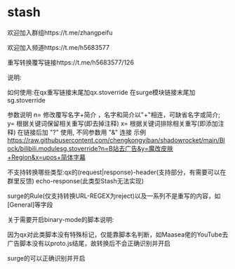 # stash
欢迎加入群组https://t.me/zhangpeifu

欢迎加入频道https://t.me/h5683577

重写转换覆写链接https://t.me/h5683577/126

说明:

如何使用:在qx重写链接末尾加qx.stoverride  在surge模块链接末尾加sg.stoverride

参数说明
   n=  修改覆写名字+简介 ，名字和简介以"+"相连，可缺省名字或简介;
   y=  根据关键词保留相关重写(即去掉注释)
   x=  根据关键词排除相关重写(即添加注释)
   在链接后加 "?" 使用, 不同参数用 "&" 连接 
   示例 https://raw.githubusercontent.com/chengkongyiban/shadowrocket/main/Block/bilibili.modulesg.stoverride?n=B站去广告&y=魔改皮肤+Region&x=upos+简体字幕

不支持转换哪些类型:qx的(request|response)-header(支持部分，有需要可以在群里反馈) echo-response(此类型Stash无法实现)

surge的Rule(仅支持转换URL-REGEX为reject)以及一系列不是重写的内容，如[General]等字段

关于需要开启binary-mode的脚本说明:

因为qx对此类脚本没有特殊标记，仅能靠脚本名判断，如Maasea佬的YouTube去广告脚本没有以proto.js结尾，故转换后不会正确识别并开启

surge的可以正确识别并开启
